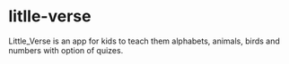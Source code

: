 # litlle-verse
Little_Verse is an app for kids to teach them alphabets, animals, birds and numbers with option of quizes.

